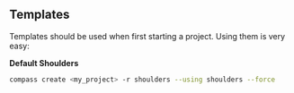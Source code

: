 ## Templates

Templates should be used when first starting a project. Using them is very easy:

**Default Shoulders**

```bash
compass create <my_project> -r shoulders --using shoulders --force
```
